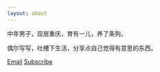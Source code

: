 ```yaml
---
layout: about
---
```


中年男子，现居重庆，育有一儿，养了条狗。

偶尔写写，吐槽下生活，分享点自己觉得有意思的东西。

[Email](mailto:zeroneven@gmail.com)   [Subscribe](https://feedburner.google.com/fb/a/mailverify?uri=zeove/feed&amp;loc=zh_CN)
